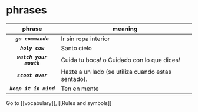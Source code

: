 # phrases
| phrase | meaning |
|:-:|-|
| _**`go commando`**_ | Ir sin ropa interior |
| _**`holy cow`**_ | Santo cielo|
|_**`watch your mouth`**_ | Cuida tu boca! o Cuidado con lo que dices!|
| _**`scoot over`**_ | Hazte a un lado (se utiliza cuando estas sentado).|
|_**`keep it in mind`**_ | Ten en mente |

Go to [[vocabulary]], [[Rules and symbols]]